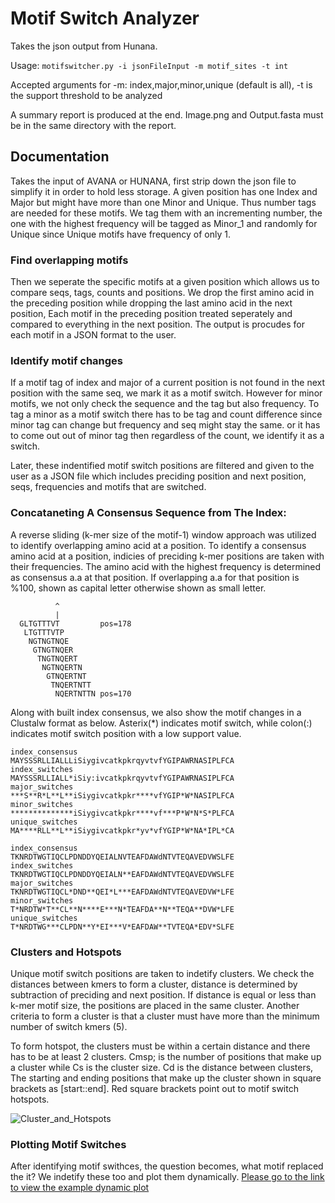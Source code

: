 # Motif Switch Analyzer

Takes the json output from Hunana.


Usage:
```motifswitcher.py -i jsonFileInput -m motif_sites -t int```

Accepted arguments for -m: index,major,minor,unique (default is all), -t is the support threshold to be analyzed

A summary report is produced at the end.
Image.png and Output.fasta must be in the same directory with the report.


## Documentation

  Takes the input of AVANA or HUNANA, first strip down the json file to simplify it in order to hold less storage.
  A given position has one Index and Major but might have more than one Minor and Unique. Thus number tags are needed for these motifs. We tag them with an incrementing number, the one with the highest frequency will be tagged as Minor_1 and randomly for Unique since Unique motifs have frequency of only 1.

### Find overlapping motifs
  Then we seperate the specific motifs at a given position which allows us to compare seqs, tags, counts and positions. We drop the first amino acid in the preceding position while dropping the last amino acid in the next position, Each motif in the preceding position treated seperately and compared to everything in the next position. The output is procudes for each motif in a JSON format to the user.

### Identify motif changes

  If a motif tag of index and major of a current position is not found in the next position with the same seq, we mark it as a motif switch. However for minor motifs, we not only check the sequence and the tag but also frequency.  To tag a minor as a motif switch there has to be tag and count difference since minor tag can change but frequency and seq might stay the same. or it has to come out out of minor tag then regardless of the count, we identify it as a switch.

  Later, these indentified motif switch positions are filtered and given to the user as a JSON file which includes preciding position and next position, seqs, frequencies and motifs that are switched.


### Concataneting A Consensus Sequence from The Index:

  A reverse sliding (k-mer size of the motif-1) window approach was utilized to identify overlapping amino acid at a position. To identify a consensus amino acid at a position, indicies of preciding k-mer positions are taken with their frequencies. The amino acid with the highest frequency is determined as consensus a.a at that position. If overlapping a.a for that position is %100, shown as capital letter otherwise shown as small letter.
```
          ^
          |
  GLTGTTTVT			pos=178
   LTGTTTVTP
    NGTNGTNQE
     GTNGTNQER
      TNGTNQERT
       NGTNQERTN
        GTNQERTNT
         TNQERTNTT
          NQERTNTTN	pos=170

```

Along with built index consensus, we also show the motif changes in a Clustalw format as below.
Asterix(*) indicates motif switch, while colon(:) indicates motif switch position with a low support value.



```
index_consensus                     MAYSSSRLLIALLLiSiygivcatkpkrqyvtvfYGIPAWRNASIPLFCA
index_switches                      MAYSSSRLLIALL*iSiy:ivcatkpkrqyvtvfYGIPAWRNASIPLFCA
major_switches                      ***S**R*L**L**iSiygivcatkpkr****vfYGIP*W*NASIPLFCA
minor_switches                      **************iSiygivcatkpkr****vf***P*W*N*S*PLFCA
unique_switches                     MA****RLL**L**iSiygivcatkpkr*yv*vfYGIP*W*NA*IPL*CA

index_consensus                     TKNRDTWGTIQCLPDNDDYQEIALNVTEAFDAWdNTVTEQAVEDVWSLFE
index_switches                      TKNRDTWGTIQCLPDNDDYQEIALN**EAFDAWdNTVTEQAVEDVWSLFE
major_switches                      TKNRDTWGTIQCL*DND**QEI*L***EAFDAWdNTVTEQAVEDVW*LFE
minor_switches                      T*NRDTW*T**CL**N****E***N*TEAFDA**N**TEQA**DVW*LFE
unique_switches                     T*NRDTWG***CLPDN**Y*EI***V*EAFDAW**TVTEQA*EDV*SLFE
```

### Clusters and Hotspots

  Unique motif switch positions are taken to indetify clusters. We check the distances between kmers to form a cluster, distance is determined by subtraction of preciding and next position. If distance is equal or less than k-mer motif size, the positions are placed in the same cluster. Another criteria to form a cluster is that a cluster must have more than the minimum number of switch kmers (5).

  To form hotspot, the clusters must be within a certain distance and there has to be at least 2 clusters.
  Cmsp; is the number of positions that make up a cluster while Cs is the cluster size. Cd is the distance between clusters, The starting and ending positions that make up the cluster shown in square brackets as [start::end]. Red square brackets point out to motif switch hotspots.

  ![Cluster_and_Hotspots](/showface/clusters_hotpost.png)


### Plotting Motif Switches

After identifying motif swithces, the question becomes, what motif replaced the it? We indetify these too and plot them dynamically.
[Please go to the link to view the example dynamic plot](/showface/Dynamic_Plot.html)






